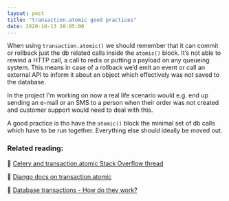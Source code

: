 ```yaml
---
layout: post
title: "transaction.atomic good practices"
date: 2020-10-13 20:05:00
---
```


When using `transaction.atomic()` we should remember that it can commit or rollback just the db related calls inside the `atomic()` block. It’s not able to rewind a HTTP call, a call to redis or putting a payload on any queueing system. This means in case of a rollback we’d emit an event or call an external API to inform it about an object which effectively was not saved to the database.

In the project I'm working on now a real life scenario would e.g. end up sending an e-mail or an SMS to a person when their order was not created and customer support would need to deal with this.

A good practice is tho have the `atomic()` block the minimal set of db calls which have to be run together. Everything else should ideally be moved out.

### Related reading:
📖 [Celery and transaction.atomic Stack Overflow thread](https://stackoverflow.com/a/40050417/808990)

📖 [Django docs on transaction.atomic](https://docs.djangoproject.com/en/dev/topics/db/transactions/#django.db.transaction.atomic)

📖 [Database transactions - How do they work?](https://stackoverflow.com/questions/3466632/database-transactions-how-do-they-work)